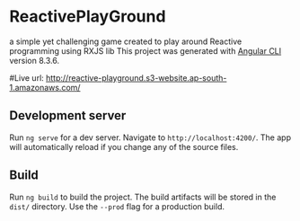 # ReactivePlayGround
a simple yet challenging game created to play around Reactive programming using RXJS lib
This project was generated with [Angular CLI](https://github.com/angular/angular-cli) version 8.3.6. 

#Live
url: http://reactive-playground.s3-website.ap-south-1.amazonaws.com/


## Development server

Run `ng serve` for a dev server. Navigate to `http://localhost:4200/`. The app will automatically reload if you change any of the source files.


## Build

Run `ng build` to build the project. The build artifacts will be stored in the `dist/` directory. Use the `--prod` flag for a production build.

